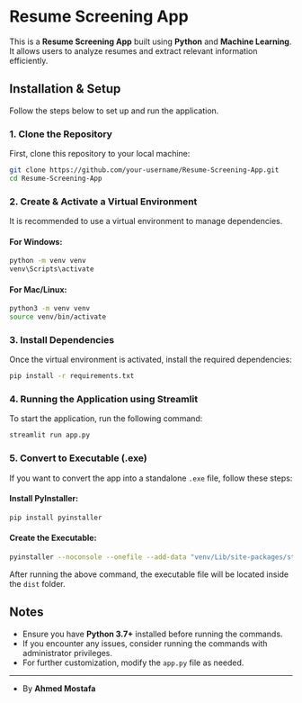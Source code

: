 # Resume Screening App  

This is a **Resume Screening App** built using **Python** and **Machine Learning**. It allows users to analyze resumes and extract relevant information efficiently.

## Installation & Setup  
Follow the steps below to set up and run the application.

### 1. Clone the Repository  
First, clone this repository to your local machine:

```bash
git clone https://github.com/your-username/Resume-Screening-App.git
cd Resume-Screening-App
```

### 2. Create & Activate a Virtual Environment  
It is recommended to use a virtual environment to manage dependencies.

#### For Windows:
```bash
python -m venv venv
venv\Scripts\activate
```

#### For Mac/Linux:
```bash
python3 -m venv venv
source venv/bin/activate
```

### 3. Install Dependencies  
Once the virtual environment is activated, install the required dependencies:

```bash
pip install -r requirements.txt
```

### 4. Running the Application using Streamlit  
To start the application, run the following command:

```bash
streamlit run app.py
```

### 5. Convert to Executable (.exe)  
If you want to convert the app into a standalone `.exe` file, follow these steps:

#### Install PyInstaller:
```bash
pip install pyinstaller
```

#### Create the Executable:
```bash
pyinstaller --noconsole --onefile --add-data "venv/Lib/site-packages/streamlit;streamlit/" app.py
```

After running the above command, the executable file will be located inside the `dist` folder.

## Notes  
- Ensure you have **Python 3.7+** installed before running the commands.
- If you encounter any issues, consider running the commands with administrator privileges.
- For further customization, modify the `app.py` file as needed.

---  
- By **Ahmed Mostafa**
